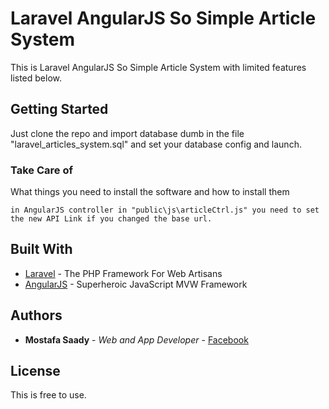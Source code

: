 # Laravel AngularJS So Simple Article System

This is Laravel AngularJS So Simple Article System with limited features listed below.

## Getting Started

Just clone the repo and import database dumb in the file "laravel_articles_system.sql" and set your database config and launch.

### Take Care of

What things you need to install the software and how to install them

```
in AngularJS controller in "public\js\articleCtrl.js" you need to set the new API Link if you changed the base url.
```

## Built With

* [Laravel](https://laravel.com/) - The PHP Framework For Web Artisans
* [AngularJS](https://angularjs.org/) - Superheroic JavaScript MVW Framework

## Authors

* **Mostafa Saady** - *Web and App Developer* - [Facebook](https://www.facebook.com/Mostafa.Saady)

## License

This is free to use.
